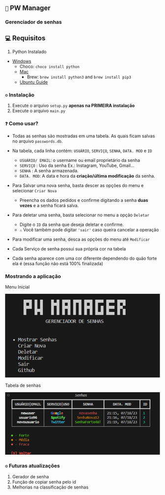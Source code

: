 ## `🔐` PW Manager

### Gerenciador de senhas

## `💻` Requisitos
1. Python Instalado
- [Windows](https://www.python.org/downloads/)
     - Choco: `choco install python`
   - [Mac](https://www.python.org/downloads/)
     - Brew: `brew install python3` and `brew install pip3`
   - [Ubuntu Guide](https://linuxize.com/post/how-to-install-python-3-9-on-ubuntu-20-04/)

### `⚙` Instalação
1. Execute o arquivo `setup.py` **apenas na PRIMEIRA instalação**
2. Execute o arquivo `main.py`

### `❓` Como usar?

- Todas as senhas são mostradas em uma tabela. As quais ficam salvas no arquivo `passwords.db`.
- Na tabela, cada linha contém: `USUÁRIO`, `SERVIÇO`, `SENHA`, `DATA. MOD` e `ID`
    - `USUÁRIO/ EMAIL`: o username ou email proprietário da senha
    - `SERVIÇO` : Uso da senha Ex.: Instagram, YouTube, Gmail...
    - `SENHA` : A senha armazenada.
    - `DATA. MOD`: A data e hora da **criação/última modificação** da senha.

- Para Salvar uma nova senha, basta descer as opções do menu e selecionar `Criar Nova`
    - Preencha os dados pedidos e confirme digitando a senha **duas vezes** e a senha ficará salva.
- Para deletar uma senha, basta selecionar no menu a opção `Deletar`
    - Digite o `ID` da senha que deseja deletar e confirme.
    - `⚠️` Você também pode digitar `'sair'` caso queira cancelar a operação
- Para modificar uma senha, desca as opções do menu até `Modificar`
- Cada Serviço de senha possui sua própria cor na tabela
- Cada senha aparece com uma cor diferente dependendo do quão forte ela é (essa função não está 100% finalizada)

### Mostrando a aplicação
Menu Inicial

![](img/menu.png)

Tabela de senhas

![](img/table.png)

### `⚙️` Futuras atualizações
1. Gerador de senha
2. Função de copiar senha pelo id
3. Melhorias na classificação de senhas
